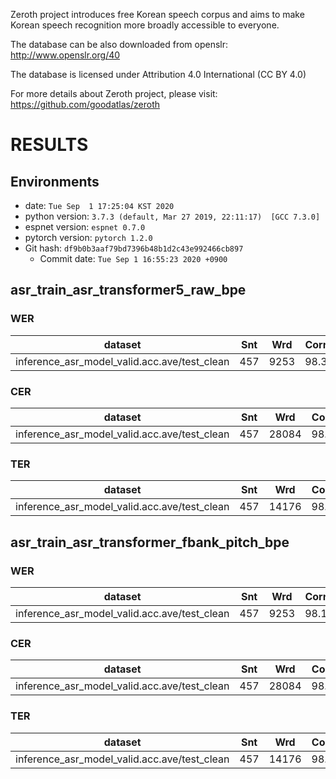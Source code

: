 <!-- Generated by scripts/utils/show_asr_result.sh -->
Zeroth project introduces free Korean speech corpus and aims to make Korean speech recognition more broadly accessible to everyone.

The database can be also downloaded from openslr:
http://www.openslr.org/40

The database is licensed under Attribution 4.0 International (CC BY 4.0)

For more details about Zeroth project, please visit:
https://github.com/goodatlas/zeroth

# RESULTS
## Environments
- date: `Tue Sep  1 17:25:04 KST 2020`
- python version: `3.7.3 (default, Mar 27 2019, 22:11:17)  [GCC 7.3.0]`
- espnet version: `espnet 0.7.0`
- pytorch version: `pytorch 1.2.0`
- Git hash: `df9b0b3aaf79bd7396b48b1d2c43e992466cb897`
  - Commit date: `Tue Sep 1 16:55:23 2020 +0900`

## asr_train_asr_transformer5_raw_bpe
### WER

|dataset|Snt|Wrd|Corr|Sub|Del|Ins|Err|S.Err|
|---|---|---|---|---|---|---|---|---|
|inference_asr_model_valid.acc.ave/test_clean|457|9253|98.3|1.0|0.7|0.3|2.0|13.1|

### CER

|dataset|Snt|Wrd|Corr|Sub|Del|Ins|Err|S.Err|
|---|---|---|---|---|---|---|---|---|
|inference_asr_model_valid.acc.ave/test_clean|457|28084|98.9|0.4|0.7|0.3|1.4|13.1|

### TER

|dataset|Snt|Wrd|Corr|Sub|Del|Ins|Err|S.Err|
|---|---|---|---|---|---|---|---|---|
|inference_asr_model_valid.acc.ave/test_clean|457|14176|98.6|0.7|0.7|0.3|1.7|13.1|

## asr_train_asr_transformer_fbank_pitch_bpe
### WER

|dataset|Snt|Wrd|Corr|Sub|Del|Ins|Err|S.Err|
|---|---|---|---|---|---|---|---|---|
|inference_asr_model_valid.acc.ave/test_clean|457|9253|98.1|1.1|0.7|0.2|2.0|14.2|

### CER

|dataset|Snt|Wrd|Corr|Sub|Del|Ins|Err|S.Err|
|---|---|---|---|---|---|---|---|---|
|inference_asr_model_valid.acc.ave/test_clean|457|28084|98.8|0.4|0.8|0.2|1.3|14.2|

### TER

|dataset|Snt|Wrd|Corr|Sub|Del|Ins|Err|S.Err|
|---|---|---|---|---|---|---|---|---|
|inference_asr_model_valid.acc.ave/test_clean|457|14176|98.5|0.8|0.7|0.1|1.6|14.2|
